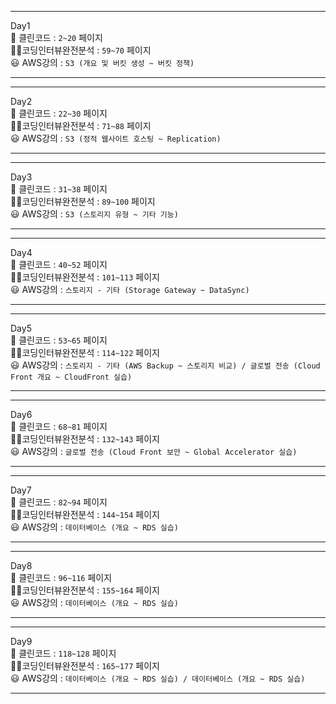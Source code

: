 
-----
Day1 
<br>
📕    클린코드       : `2~20` 페이지<br>
👨‍💻코딩인터뷰완전분석 : `59~70` 페이지<br>
😃    AWS강의       : `S3 (개요 및 버킷 생성 ~ 버킷 정책)`<br>

-----

-----
Day2
<br>
📕    클린코드       : `22~30` 페이지 <br>
👨‍💻코딩인터뷰완전분석 : `71~88` 페이지 <br>
😃    AWS강의       : `S3 (정적 웹사이트 호스팅 ~ Replication)` <br>

---

---
Day3
<br>
📕    클린코드       : `31~38` 페이지<br>
👨‍💻코딩인터뷰완전분석 : `89~100` 페이지<br>
😃    AWS강의       : `S3 (스토리지 유형 ~ 기타 기능)` <br>

---

---
Day4<br>
📕    클린코드       : `40~52` 페이지<br>
👨‍💻코딩인터뷰완전분석 : `101~113` 페이지<br>
😃    AWS강의       : `스토리지 - 기타 (Storage Gateway ~ DataSync)` <br>

---

---
Day5<br>
📕    클린코드       : `53~65` 페이지<br>
👨‍💻코딩인터뷰완전분석 : `114~122` 페이지<br>
😃    AWS강의       : `스토리지 - 기타 (AWS Backup ~ 스토리지 비교) / 글로벌 전송 (Cloud Front 개요 ~ CloudFront 실습)`<br>

---

---
Day6<br>
📕    클린코드       : `68~81` 페이지<br>
👨‍💻코딩인터뷰완전분석 : `132~143` 페이지<br>
😃    AWS강의       : `글로벌 전송 (Cloud Front 보안 ~ Global Accelerator 실습)`<br>

---

---
Day7<br>
📕    클린코드       : `82~94` 페이지<br>
👨‍💻코딩인터뷰완전분석 : `144~154` 페이지<br>
😃    AWS강의       : `데이터베이스 (개요 ~ RDS 실습)`<br>

---

---
Day8<br>
📕    클린코드       : `96~116` 페이지<br>
👨‍💻코딩인터뷰완전분석 : `155~164` 페이지<br>
😃    AWS강의       : `데이터베이스 (개요 ~ RDS 실습)`<br>

---

---
Day9<br>
📕    클린코드       : `118~128` 페이지<br>
👨‍💻코딩인터뷰완전분석 : `165~177` 페이지<br>
😃    AWS강의       : `데이터베이스 (개요 ~ RDS 실습) / 데이터베이스 (개요 ~ RDS 실습)`<br>

---
